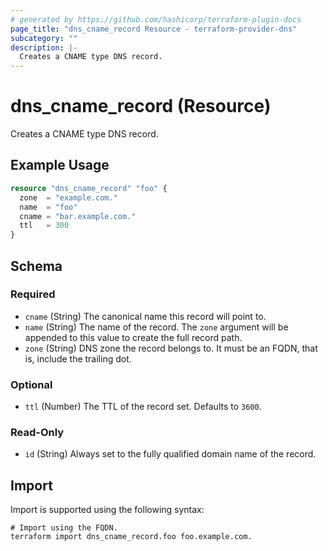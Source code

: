 ```yaml
---
# generated by https://github.com/hashicorp/terraform-plugin-docs
page_title: "dns_cname_record Resource - terraform-provider-dns"
subcategory: ""
description: |-
  Creates a CNAME type DNS record.
---
```


# dns_cname_record (Resource)

Creates a CNAME type DNS record.

## Example Usage

```terraform
resource "dns_cname_record" "foo" {
  zone  = "example.com."
  name  = "foo"
  cname = "bar.example.com."
  ttl   = 300
}
```

<!-- schema generated by tfplugindocs -->
## Schema

### Required

- `cname` (String) The canonical name this record will point to.
- `name` (String) The name of the record. The `zone` argument will be appended to this value to create the full record path.
- `zone` (String) DNS zone the record belongs to. It must be an FQDN, that is, include the trailing dot.

### Optional

- `ttl` (Number) The TTL of the record set. Defaults to `3600`.

### Read-Only

- `id` (String) Always set to the fully qualified domain name of the record.

## Import

Import is supported using the following syntax:

```shell
# Import using the FQDN.
terraform import dns_cname_record.foo foo.example.com.
```
